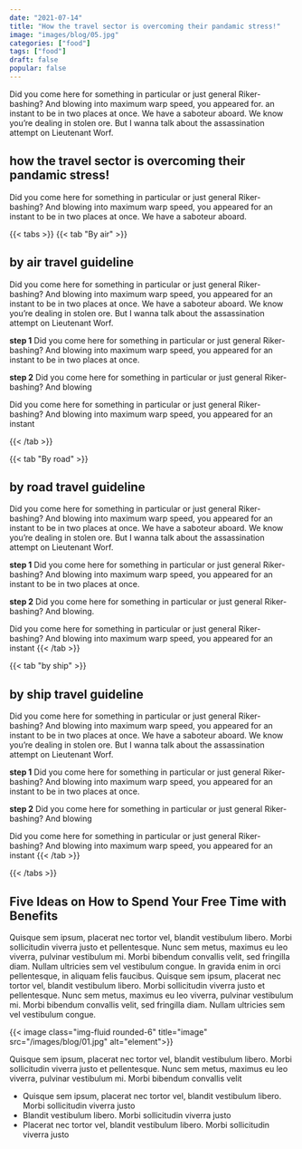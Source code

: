 ```yaml
---
date: "2021-07-14"
title: "How the travel sector is overcoming their pandamic stress!"
image: "images/blog/05.jpg"
categories: ["food"]
tags: ["food"]
draft: false
popular: false
---
```


Did you come here for something in particular or just general Riker-bashing? And blowing into maximum warp speed, you appeared for. an instant to be in two places at once. We have a saboteur aboard. We know you’re dealing in stolen ore. But I wanna talk about the assassination attempt on Lieutenant Worf. 

## how the travel sector is overcoming their pandamic stress!

Did you come here for something in particular or just general Riker-bashing? And blowing into maximum warp speed, you appeared for an instant to be in two places at once. We have a saboteur aboard.


{{< tabs >}}
  {{< tab "By air" >}}
  ## by air travel guideline
  Did you come here for something in particular or just general Riker-bashing? And blowing into maximum warp speed, you appeared for an instant to be in two places at once. We have a saboteur aboard. We know you’re dealing in stolen ore. But I wanna talk about the assassination attempt on Lieutenant Worf. 

  **step 1** Did you come here for something in particular or just general Riker-bashing? And blowing into maximum warp speed, you appeared for an instant to be in two places at once. 
  
  **step 2** Did you come here for something in particular or just general Riker-bashing? And blowing 

  Did you come here for something in particular or just general Riker-bashing? And blowing into maximum warp speed, you appeared for an instant

  {{< /tab >}}

  {{< tab "By road" >}}
  ## by road travel guideline
  Did you come here for something in particular or just general Riker-bashing? And blowing into maximum warp speed, you appeared for an instant to be in two places at once. We have a saboteur aboard. We know you’re dealing in stolen ore. But I wanna talk about the assassination attempt on Lieutenant Worf. 

  **step 1** Did you come here for something in particular or just general Riker-bashing? And blowing into maximum warp speed, you appeared for an instant to be in two places at once. 
  
  **step 2** Did you come here for something in particular or just general Riker-bashing? And blowing.


  Did you come here for something in particular or just general Riker-bashing? And blowing into maximum warp speed, you appeared for an instant
  {{< /tab >}}

  {{< tab "by ship" >}}
  ## by ship travel guideline
  Did you come here for something in particular or just general Riker-bashing? And blowing into maximum warp speed, you appeared for an instant to be in two places at once. We have a saboteur aboard. We know you’re dealing in stolen ore. But I wanna talk about the assassination attempt on Lieutenant Worf. 

  **step 1** Did you come here for something in particular or just general Riker-bashing? And blowing into maximum warp speed, you appeared for an instant to be in two places at once. 
  
  **step 2** Did you come here for something in particular or just general Riker-bashing? And blowing 

  Did you come here for something in particular or just general Riker-bashing? And blowing into maximum warp speed, you appeared for an instant
  {{< /tab >}}

{{< /tabs >}}

## Five Ideas on How to Spend Your Free Time with Benefits
Quisque sem ipsum, placerat nec tortor vel, blandit vestibulum libero. Morbi sollicitudin viverra justo et pellentesque. Nunc sem metus, maximus eu leo viverra, pulvinar vestibulum mi. Morbi bibendum convallis velit, sed fringilla diam. Nullam ultricies sem vel vestibulum congue. In gravida enim in orci pellentesque, in aliquam felis faucibus. Quisque sem ipsum, placerat nec tortor vel, blandit vestibulum libero. Morbi sollicitudin viverra justo et pellentesque. Nunc sem metus, maximus eu leo viverra, pulvinar vestibulum mi. Morbi bibendum convallis velit, sed fringilla diam. Nullam ultricies sem vel vestibulum congue.

{{< image class="img-fluid rounded-6" title="image" src="/images/blog/01.jpg" alt="element">}}

Quisque sem ipsum, placerat nec tortor vel, blandit vestibulum libero. Morbi sollicitudin viverra justo et pellentesque. Nunc sem metus, maximus eu leo viverra, pulvinar vestibulum mi. Morbi bibendum convallis velit

* Quisque sem ipsum, placerat nec tortor vel, blandit vestibulum libero. Morbi sollicitudin viverra justo
* Blandit vestibulum libero. Morbi sollicitudin viverra justo
* Placerat nec tortor vel, blandit vestibulum libero. Morbi sollicitudin viverra justo